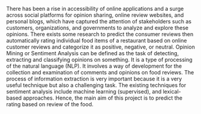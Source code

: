 There has been a rise in accessibility of online applications and a surge across
social platforms for opinion sharing, online review websites, and personal blogs,
which have captured the attention of stakeholders such as customers,
organizations, and governments to analyze and explore these opinions. There exists
some research to predict the consumer reviews then automatically rating individual
food items of a restaurant based on online customer reviews and categorize it as
positive, negative, or neutral. Opinion Mining or Sentiment Analysis can be defined
as the task of detecting, extracting and classifying opinions on something. It is a
type of processing of the natural language (NLP). It involves a way of development
for the collection and examination of comments and opinions on food reviews. The
process of information extraction is very important because it is a very useful
technique but also a challenging task. The existing techniques for sentiment
analysis include machine learning (supervised), and lexical-based approaches.
Hence, the main aim of this project is to predict the rating based on review of the
food.
